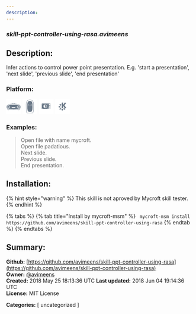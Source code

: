 ```yaml
---
description: 
---
```


### _skill-ppt-controller-using-rasa.avimeens_  
## Description:  
Infer actions to control power point presentation. E.g. 'start a presentation', 'next slide', 'previous slide', 'end presentation'  
  
  
### Platform:  
 ![Mark I](../.gitbook/assets/mark-1-icon.png)  ![Mark II](../.gitbook/assets/mark-2-icon.png)  ![Picroft](../.gitbook/assets/picroft-icon.png)  ![plasmoid](../.gitbook/assets/kde.png)   
### Examples:  
> Open file with name mycroft.  
> Open file padatious.  
> Next slide.  
> Previous slide.  
> End presentation.  
  
## Installation:  
{% hint style="warning" %}
This skill is not aproved by Mycroft skill tester.
{% endhint %}
    
{% tabs %}
{% tab title="Install by mycroft-msm" %}
``` mycroft-msm install https://github.com/avimeens/skill-ppt-controller-using-rasa```
{% endtab %}
  {% endtabs %}
    
## Summary:  
**Github:** [https://github.com/avimeens/skill-ppt-controller-using-rasa](https://github.com/avimeens/skill-ppt-controller-using-rasa)  
**Owner:** [@avimeens](https://github.com/avimeens)  
**Created:** 2018 May 25 18:13:36 UTC  **Last updated:** 2018 Jun 04 19:14:36 UTC  
**License:** MIT License  
  
**Categories:** [ uncategorized ]   
